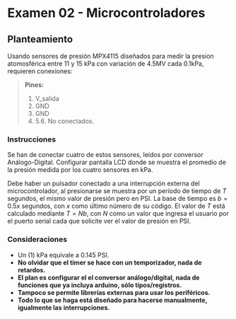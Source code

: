 # Examen 02 - Microcontroladores

## Planteamiento
Usando sensores de presión MPX4115 diseñados para medir la presion atomosférica entre 11 y 15 kPa con variación de 4.5MV cada 0.1kPa, requieren conexiones:

> **Pines:**
> 1. V_salida
> 2. GND
> 3. GND
> 4. 5.6. No conectados.

### Instrucciones
Se han de conectar cuatro de estos sensores, leídos por conversor Análogo-Digital.
Configurar pantalla LCD donde se muestra el promedio de la presión medida por los cuatro sensores en kPa.

Debe haber un pulsador conectado a una interrupción externa del microcontrolador, al presionarse se muestra por un período de tiempo de $T$ segundos, el mismo valor de presión pero en PSI. La base de tiempo es $b=0.5x$ segundos, con $x$ como último número de su código. El valor de $T$ está calculado mediante $T=Nb$, con $N$ como un valor que ingresa el usuario por el puerto serial cada que solicite ver el valor de presión en PSI.

### Consideraciones
- Un (1) kPa equivale a 0.145 PSI.
- **No olvidar que el timer se hace con un temporizador, nada de retardos.**
- **El plan es configurar el el conversor análogo/digital, nada de funciones que ya incluya arduino, sólo tipos/registros.**
- **Tampoco se permite librerías externas para usar los periféricos.**
- **Todo lo que se haga está diseñado para hacerse manualmente, igualmente las interrupciones.**
